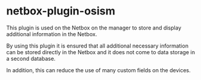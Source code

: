 # netbox-plugin-osism

This plugin is used on the Netbox on the manager to store and display
additional information in the Netbox.

By using this plugin it is ensured that all additional necessary
information can be stored directly in the Netbox and it does not come
to data storage in a second database.

In addition, this can reduce the use of many custom fields on the devices.
